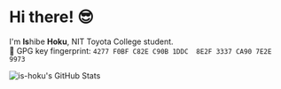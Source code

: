 # Hi there! :sunglasses:
I'm **Is**hibe **Hoku**, NIT Toyota College student.   
🔑 GPG key fingerprint: ```4277 F0BF C82E C90B 1DDC  8E2F 3337 CA90 7E2E 9973```

![is-hoku's GitHub Stats](https://github-readme-stats.vercel.app/api?username=is-hoku&show_icons=true&theme=dracula)
